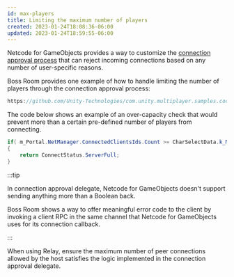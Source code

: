 ```yaml
---
id: max-players
title: Limiting the maximum number of players
created: 2023-01-24T18:08:36-06:00
updated: 2023-01-24T18:59:55-06:00
---
```


Netcode for GameObjects provides a way to customize the [connection approval process](connection-approval.md) that can reject incoming connections based on any number of user-specific reasons.

Boss Room provides one example of how to handle limiting the number of players through the connection approval process:

```csharp reference
https://github.com/Unity-Technologies/com.unity.multiplayer.samples.coop/blob/v2.2.0/Assets/Scripts/ConnectionManagement/ConnectionState/HostingState.cs

```

The code below shows an example of an over-capacity check that would prevent more than a certain pre-defined number of players from connecting.


```csharp
if( m_Portal.NetManager.ConnectedClientsIds.Count >= CharSelectData.k_MaxLobbyPlayers )
{
    return ConnectStatus.ServerFull;
}
```

:::tip​

In connection approval delegate, Netcode for GameObjects doesn't support sending anything more than a Boolean back.

Boss Room shows a way to offer meaningful error code to the client by invoking a client RPC in the same channel that Netcode for GameObjects uses for its connection callback.

:::

When using Relay, ensure the maximum number of peer connections allowed by the host satisfies the logic implemented in the connection approval delegate.
